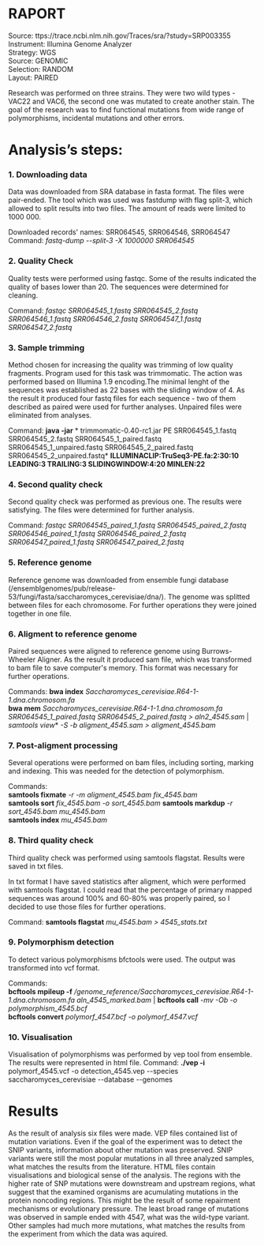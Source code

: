 # RAPORT

Source: ttps://trace.ncbi.nlm.nih.gov/Traces/sra/?study=SRP003355  
Instrument: Illumina Genome Analyzer  
Strategy: WGS  
Source: GENOMIC  
Selection: RANDOM  
Layout: PAIRED  
  
Research was performed on three strains. They were two wild types - VAC22 and VAC6, the second one was mutated to create another stain. The goal of the research was to find functional mutations from wide range of polymorphisms, incidental mutations and other errors.

# Analysis’s steps:

### 1. Downloading data  
Data was downloaded from SRA database in fasta format. The files were pair-ended. The tool which was used was fastdump with flag split-3, which allowed to split results into two files. The amount of reads were limited to 1000 000.  
  
Downloaded records' names: SRR064545, SRR064546, SRR064547
Command: *fastq-dump --split-3 -X 1000000 SRR064545*  
  
### 2. Quality Check  
Quality tests were performed using fastqc. Some of the results indicated the quality of bases lower than 20. The sequences were determined for cleaning.  
  
Command: *fastqc SRR064545_1.fastq SRR064545_2.fastq  SRR064546_1.fastq SRR064546_2.fastq  SRR064547_1.fastq SRR064547_2.fastq*

### 3. Sample trimming
Method chosen for increasing the quality was trimming of low quality fragments. Program used for this task was trimmomatic. The action was performed based on Illumina 1.9 encoding.The minimal lenght of the sequences was established as 22 bases with the sliding window of 4. As the result it produced four fastq files for each sequence - two of them described as paired were used for further analyses. Unpaired files were eliminated from analyses. 
  
Command: **java -jar** * trimmomatic-0.40-rc1.jar PE SRR064545_1.fastq SRR064545_2.fastq SRR064545_1_paired.fastq SRR064545_1_unpaired.fastq SRR064545_2_paired.fastq SRR064545_2_unpaired.fastq* **ILLUMINACLIP:TruSeq3-PE.fa:2:30:10 LEADING:3 TRAILING:3 SLIDINGWINDOW:4:20 MINLEN:22**

### 4. Second quality check
Second quality check was performed as previous one. The results were satisfying. The files were determined for further analysis.  
  
Command: *fastqc SRR064545_paired_1.fastq SRR064545_paired_2.fastq  SRR064546_paired_1.fastq SRR064546_paired_2.fastq  SRR064547_paired_1.fastq SRR064547_paired_2.fastq*

### 5. Reference genome
Reference genome was downloaded from ensemble fungi database (/ensemblgenomes/pub/release-53/fungi/fasta/saccharomyces_cerevisiae/dna/). The genome was splitted between files for each chromosome. For further operations they were joined together in one file.

### 6. Aligment to reference genome 
Paired sequences were aligned to reference genome using Burrows-Wheeler Aligner. As the result it produced sam file, which was transformed to bam file to save computer's memory. This format was necessary for further operations.  
  
Commands: **bwa index** *Saccharomyces_cerevisiae.R64-1-1.dna.chromosom.fa*      
**bwa mem** *Saccharomyces_cerevisiae.R64-1-1.dna.chromosom.fa SRR064545_1_paired.fastq SRR064545_2_paired.fastq > aln2_4545.sam* | *samtools view** *-S -b aligment_4545.sam > aligment_4545.bam*

### 7. Post-aligment processing    
Several operations were performed on bam files, including sorting, marking and indexing. This was needed for the detection of polymorphism.
  
Commands:  
**samtools fixmate** *-r -m aligment_4545.bam fix_4545.bam*  
**samtools sort** *fix_4545.bam -o sort_4545.bam* 
**samtools markdup** *-r sort_4545.bam mu_4545.bam*   
**samtools index** *mu_4545.bam*  

### 8. Third quality check
Third quality check was performed using samtools flagstat. Results were saved in txt files.

In txt format I have saved statistics after aligment, which were performed with samtools flagstat. I could read that the percentage of primary mapped sequences was around 100% and 60-80% was properly paired, so I decided to use those files for further operations.
  
Command: **samtools flagstat** *mu_4545.bam > 4545_stats.txt*

### 9. Polymorphism detection
To detect various polymorphisms bfctools were used. The output was transformed into vcf format. 
  
Commands:  
**bcftools mpileup -f** */genome_reference/Saccharomyces_cerevisiae.R64-1-1.dna.chromosom.fa aln_4545_marked.bam* | **bcftools call** *-mv -Ob -o polymorphism_4545.bcf*  
**bcftools convert** *polymorf_4547.bcf -o polymorf_4547.vcf*

### 10. Visualisation
Visualisation of polymorphisms was performed by vep tool from ensemble. The results were represented in html file.
Command: **./vep -i** polymorf_4545.vcf -o detection_4545.vep --species saccharomyces_cerevisiae --database --genomes

# Results

As the result of analysis six files were made. VEP files contained list of mutation variations. Even if the goal of the experiment was to detect the SNIP variants, information about other mutation was preserved. SNIP variants were still the most popular mutations in all three analyzed samples, what matches the results from the literature. HTML files contain visualisations and biological sense of the analysis. The regions with the higher rate of SNP mutations were downstream and upstream regions, what suggest that the examined organisms are acumulating mutations in the protein noncoding regions. This might be the result of some repairment mechanisms or evolutionary pressure. 
The least broad range of mutations was observed in sample ended with 4547, what was the wild-type variant. Other samples had much more mutations, what matches the results from the experiment from which the data was aquired. 
